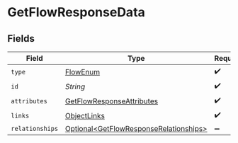# GetFlowResponseData


## Fields

| Field                                                                                              | Type                                                                                               | Required                                                                                           | Description                                                                                        |
| -------------------------------------------------------------------------------------------------- | -------------------------------------------------------------------------------------------------- | -------------------------------------------------------------------------------------------------- | -------------------------------------------------------------------------------------------------- |
| `type`                                                                                             | [FlowEnum](../../models/components/FlowEnum.md)                                                    | :heavy_check_mark:                                                                                 | N/A                                                                                                |
| `id`                                                                                               | *String*                                                                                           | :heavy_check_mark:                                                                                 | N/A                                                                                                |
| `attributes`                                                                                       | [GetFlowResponseAttributes](../../models/components/GetFlowResponseAttributes.md)                  | :heavy_check_mark:                                                                                 | N/A                                                                                                |
| `links`                                                                                            | [ObjectLinks](../../models/components/ObjectLinks.md)                                              | :heavy_check_mark:                                                                                 | N/A                                                                                                |
| `relationships`                                                                                    | [Optional\<GetFlowResponseRelationships>](../../models/components/GetFlowResponseRelationships.md) | :heavy_minus_sign:                                                                                 | N/A                                                                                                |